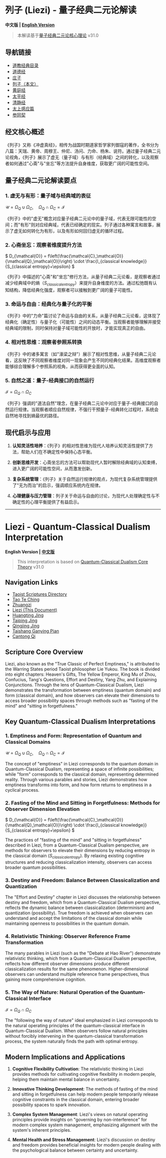 # 列子 (Liezi) - 量子经典二元论解读

**中文版 | [English Version](#liezi---quantum-classical-dualism-interpretation)**

> 本解读基于[量子经典二元论核心理论](../../core.md) v31.0

## 导航链接
- [道教经典目录](README.md)
- [道德经](Tao_Te_Ching.md)
- [庄子](Zhuangzi.md)
- [列子（本文）](Liezi.md)
- [黄庭经](Huangting_Jing.md)
- [太平经](Taiping_Jing.md)
- [清静经](Qingjing_Jing.md)
- [太上感应篇](Taishang_Ganying_Pian.md)
- [参同契](Cantong_Qi.md)

## 经文核心概述

《列子》又称《冲虚真经》，相传为战国时期道家哲学家列御寇的著作，全书分为八篇：天瑞、黄帝、周穆王、仲尼、汤问、力命、杨朱、说符。通过量子经典二元论视角，《列子》展示了虚无（量子域）与有形（经典域）之间的转化，以及观察者如何通过"心斋"与"坐忘"等方法提升自身维度，获取更广阔的可能性空间。

## 量子经典二元论解读要点

### 1. 虚无与有形：量子域与经典域的表征

$`
\mathcal{U} = \Omega_Q \cup \Omega_C, \quad \Omega_Q \cap \Omega_C = \mathcal{I}
`$

《列子》中的"虚无"概念对应量子经典二元论中的量子域，代表无限可能性的空间；而"有形"则对应经典域，代表已经确定的现实。列子通过各种寓言和故事，展示了虚无如何转化为有形，以及有形如何回归虚无的循环过程。

### 2. 心斋坐忘：观察者维度提升方法

$`
D_{\mathcal{O}} = f\left(\frac{\mathcal{C}_\mathcal{O}}{\mathcal{Q}_\mathcal{O}}\right) \cdot \frac{I_{classical knowledge}}{S_{classical entropy}+\epsilon}
`$

《列子》中描述的"心斋"和"坐忘"修行方法，从量子经典二元论看，是观察者通过减少经典域中的熵（$`S_{classical entropy}`$）来提升自身维度的方法。通过松弛既有认知结构，降低经典化强度，观察者可以接触到更广阔的量子可能性。

### 3. 命运与自由：经典化与量子化的平衡

《列子》中的"力命"篇讨论了命运与自由的关系，从量子经典二元论看，这体现了经典化（确定性）与量子化（可能性）之间的动态平衡。当观察者能够理解并接受经典域的限制，同时保持对量子域可能性的开放时，才能实现真正的自由。

### 4. 相对性思维：观察者参照系转换

《列子》中的诸多寓言（如"濠梁之辩"）展示了相对性思维，从量子经典二元论看，这反映了不同观察者维度对同一现象会产生不同的经典化结果。高维度观察者能够综合理解多个参照系的视角，从而获得更全面的认知。

### 5. 自然之道：量子-经典接口的自然运行

$`
\mathcal{I} = \Omega_Q \cap \Omega_C
`$

《列子》强调的"道法自然"理念，在量子经典二元论中对应于量子-经典接口的自然运行规律。当观察者顺应自然规律，不强行干预量子-经典转化过程时，系统会自然地寻找到熵最优的路径。

## 现代启示与应用

1. **认知灵活性培养**：《列子》的相对性思维为现代人培养认知灵活性提供了方法，帮助人们在不确定性中保持心态平衡。

2. **创新思维开发**：心斋坐忘的方法可以帮助现代人暂时解除经典域的认知束缚，进入更广阔的可能性空间，从而激发创新。

3. **复杂系统管理**：《列子》关于自然运行规律的观点，为现代复杂系统管理提供了"无为而治"的启示，强调顺应系统内在规律。

4. **心理健康与压力管理**：列子关于命运与自由的讨论，为现代人处理确定性与不确定性的心理平衡提供了有益启示。

---

# Liezi - Quantum-Classical Dualism Interpretation

**English Version | [中文版](#列子-liezi---量子经典二元论解读)**

> This interpretation is based on [Quantum-Classical Dualism Core Theory](../../core_en.md) v31.0

## Navigation Links
- [Taoist Scriptures Directory](README.md)
- [Tao Te Ching](Tao_Te_Ching.md)
- [Zhuangzi](Zhuangzi.md)
- [Liezi (This Document)](Liezi.md)
- [Huangting Jing](Huangting_Jing.md)
- [Taiping Jing](Taiping_Jing.md)
- [Qingjing Jing](Qingjing_Jing.md)
- [Taishang Ganying Pian](Taishang_Ganying_Pian.md)
- [Cantong Qi](Cantong_Qi.md)

## Scripture Core Overview

Liezi, also known as the "True Classic of Perfect Emptiness," is attributed to the Warring States period Taoist philosopher Lie Yukou. The book is divided into eight chapters: Heaven's Gifts, The Yellow Emperor, King Mu of Zhou, Confucius, Tang's Questions, Effort and Destiny, Yang Zhu, and Explaining Conjunctions. Through the lens of Quantum-Classical Dualism, Liezi demonstrates the transformation between emptiness (quantum domain) and form (classical domain), and how observers can elevate their dimensions to access broader possibility spaces through methods such as "fasting of the mind" and "sitting in forgetfulness."

## Key Quantum-Classical Dualism Interpretations

### 1. Emptiness and Form: Representation of Quantum and Classical Domains

$`
\mathcal{U} = \Omega_Q \cup \Omega_C, \quad \Omega_Q \cap \Omega_C = \mathcal{I}
`$

The concept of "emptiness" in Liezi corresponds to the quantum domain in Quantum-Classical Dualism, representing a space of infinite possibilities; while "form" corresponds to the classical domain, representing determined reality. Through various parables and stories, Liezi demonstrates how emptiness transforms into form, and how form returns to emptiness in a cyclical process.

### 2. Fasting of the Mind and Sitting in Forgetfulness: Methods for Observer Dimension Elevation

$`
D_{\mathcal{O}} = f\left(\frac{\mathcal{C}_\mathcal{O}}{\mathcal{Q}_\mathcal{O}}\right) \cdot \frac{I_{classical knowledge}}{S_{classical entropy}+\epsilon}
`$

The practices of "fasting of the mind" and "sitting in forgetfulness" described in Liezi, from a Quantum-Classical Dualism perspective, are methods for observers to elevate their dimensions by reducing entropy in the classical domain ($`S_{classical entropy}`$). By relaxing existing cognitive structures and reducing classicalization intensity, observers can access broader quantum possibilities.

### 3. Destiny and Freedom: Balance Between Classicalization and Quantization

The "Effort and Destiny" chapter in Liezi discusses the relationship between destiny and freedom, which from a Quantum-Classical Dualism perspective, reflects the dynamic balance between classicalization (determinism) and quantization (possibility). True freedom is achieved when observers can understand and accept the limitations of the classical domain while maintaining openness to possibilities in the quantum domain.

### 4. Relativistic Thinking: Observer Reference Frame Transformation

The many parables in Liezi (such as the "Debate at Hao River") demonstrate relativistic thinking, which from a Quantum-Classical Dualism perspective, reflects how different observer dimensions produce different classicalization results for the same phenomenon. Higher-dimensional observers can understand multiple reference frame perspectives, thus gaining more comprehensive cognition.

### 5. The Way of Nature: Natural Operation of the Quantum-Classical Interface

$`
\mathcal{I} = \Omega_Q \cap \Omega_C
`$

The "following the way of nature" ideal emphasized in Liezi corresponds to the natural operating principles of the quantum-classical interface in Quantum-Classical Dualism. When observers follow natural principles without forcibly intervening in the quantum-classical transformation process, the system naturally finds the path with optimal entropy.

## Modern Implications and Applications

1. **Cognitive Flexibility Cultivation**: The relativistic thinking in Liezi provides methods for cultivating cognitive flexibility in modern people, helping them maintain mental balance in uncertainty.

2. **Innovative Thinking Development**: The methods of fasting of the mind and sitting in forgetfulness can help modern people temporarily release cognitive constraints in the classical domain, entering broader possibility spaces to spark innovation.

3. **Complex System Management**: Liezi's views on natural operating principles provide insights on "governing by non-interference" for modern complex system management, emphasizing alignment with the system's inherent principles.

4. **Mental Health and Stress Management**: Liezi's discussion on destiny and freedom provides beneficial insights for modern people dealing with the psychological balance between certainty and uncertainty.